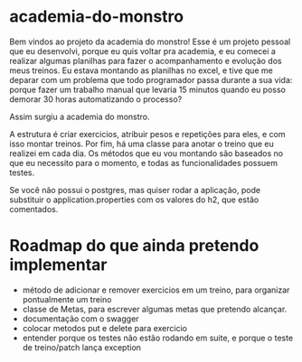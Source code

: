 # academia-do-monstro

Bem vindos ao projeto da academia do monstro! 
Esse é um projeto pessoal que eu desenvolvi, porque eu quis voltar pra academia, e eu comecei a realizar algumas planilhas para fazer o acompanhamento e evolução dos meus treinos. Eu estava montando as planilhas no excel, e tive que me deparar com um problema que todo programador passa durante a sua vida: porque fazer um trabalho manual que levaria 15 minutos quando eu posso demorar 30 horas automatizando o processo?

Assim surgiu a academia do monstro.

A estrutura é criar exercicios, atribuir pesos e repetições para eles, e com isso montar treinos. Por fim, há uma classe para anotar o treino que eu realizei em cada dia.
Os métodos que eu vou montando são baseados no que eu necessito para o momento, e todas as funcionalidades possuem testes.

Se você não possui o postgres, mas quiser rodar a aplicação, pode substituir o application.properties com os valores do h2, que estão comentados.

# Roadmap do que ainda pretendo implementar

  * método de adicionar e remover exercicios em um treino, para organizar pontualmente um treino
  * classe de Metas, para escrever algumas metas que pretendo alcançar.
  * documentação com o swagger
  * colocar metodos put e delete para exercicio
  * entender porque os testes não estão rodando em suite, e porque o teste de treino/patch lança exception
